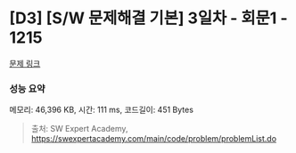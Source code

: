 # [D3] [S/W 문제해결 기본] 3일차 - 회문1 - 1215 

[문제 링크](https://swexpertacademy.com/main/code/problem/problemDetail.do?contestProbId=AV14QpAaAAwCFAYi) 

### 성능 요약

메모리: 46,396 KB, 시간: 111 ms, 코드길이: 451 Bytes



> 출처: SW Expert Academy, https://swexpertacademy.com/main/code/problem/problemList.do